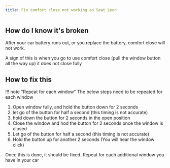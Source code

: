 ```yaml
---
title: Fix comfort close not working on Seat Leon
---
```


## How do I know it's broken

After your car battery runs out, or you replace the battery, comfort close will not work.

A sign of this is when you go to use comfort close (pull the window button all the way up) it does not close fully

## How to fix this

!!! note "Repeat for each window"
    The below steps need to be repeated for each window

1. Open window fully, and hold the button down for 2 seconds
2. let go of the button for half a second (this timing is not accurate)
3. hold down the button for 2 seconds in the open position
4. Close the window and hod the button for 2 seconds once the window is closed
5. Let go of the button for half a second (this timing is not accurate)
6. Hold the button up for another 2 seconds (You will hear the window click)

Once this is done, it should be fixed. Repeat for each additional window you have in your car